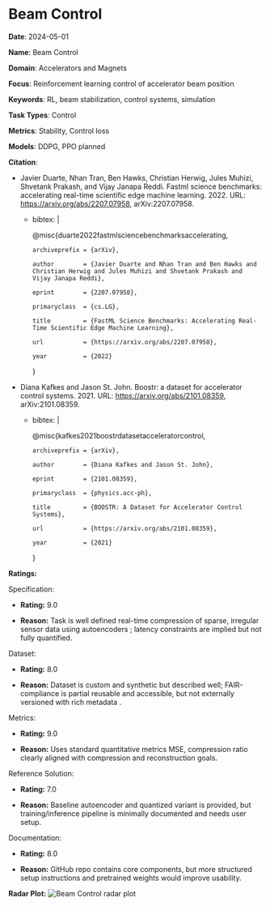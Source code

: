 # Beam Control


**Date**: 2024-05-01


**Name**: Beam Control


**Domain**: Accelerators and Magnets


**Focus**: Reinforcement learning control of accelerator beam position


**Keywords**: RL, beam stabilization, control systems, simulation


**Task Types**: Control


**Metrics**: Stability, Control loss


**Models**: DDPG, PPO  planned 


**Citation**:


- Javier Duarte, Nhan Tran, Ben Hawks, Christian Herwig, Jules Muhizi, Shvetank Prakash, and Vijay Janapa Reddi. Fastml science benchmarks: accelerating real-time scientific edge machine learning. 2022. URL: https://arxiv.org/abs/2207.07958, arXiv:2207.07958.

  - bibtex: |

      @misc{duarte2022fastmlsciencebenchmarksaccelerating,

        archiveprefix = {arXiv},

        author        = {Javier Duarte and Nhan Tran and Ben Hawks and Christian Herwig and Jules Muhizi and Shvetank Prakash and Vijay Janapa Reddi},

        eprint        = {2207.07958},

        primaryclass  = {cs.LG},

        title         = {FastML Science Benchmarks: Accelerating Real-Time Scientific Edge Machine Learning},

        url           = {https://arxiv.org/abs/2207.07958},

        year          = {2022}

      }

- Diana Kafkes and Jason St. John. Boostr: a dataset for accelerator control systems. 2021. URL: https://arxiv.org/abs/2101.08359, arXiv:2101.08359.

  - bibtex: |

      @misc{kafkes2021boostrdatasetacceleratorcontrol,

        archiveprefix = {arXiv},

        author        = {Diana Kafkes and Jason St. John},

        eprint        = {2101.08359},

        primaryclass  = {physics.acc-ph},

        title         = {BOOSTR: A Dataset for Accelerator Control Systems},

        url           = {https://arxiv.org/abs/2101.08359},

        year          = {2021}

      }



**Ratings:**


Specification:


  - **Rating:** 9.0


  - **Reason:** Task is well defined  real-time compression of sparse, irregular sensor data using autoencoders ; latency constraints are implied but not fully quantified. 


Dataset:


  - **Rating:** 8.0


  - **Reason:** Dataset is custom and synthetic but described well; FAIR-compliance is partial  reusable and accessible, but not externally versioned with rich metadata . 


Metrics:


  - **Rating:** 9.0


  - **Reason:** Uses standard quantitative metrics  MSE, compression ratio  clearly aligned with compression and reconstruction goals. 


Reference Solution:


  - **Rating:** 7.0


  - **Reason:** Baseline  autoencoder and quantized variant  is provided, but training/inference pipeline is minimally documented and needs user setup. 


Documentation:


  - **Rating:** 8.0


  - **Reason:** GitHub repo contains core components, but more structured setup instructions and pretrained weights would improve usability. 


**Radar Plot:**
 ![Beam Control radar plot](../../tex/images/beam_control_radar.png)